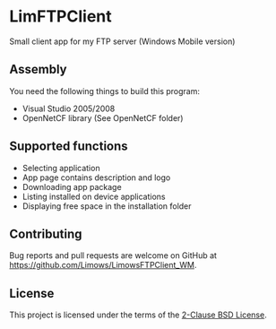 # LimFTPClient
Small client app for my FTP server (Windows Mobile version)

## Assembly

You need the following things to build this program:

 - Visual Studio 2005/2008
 - OpenNetCF library (See OpenNetCF folder)

## Supported functions

 - Selecting application
 - App page contains description and logo
 - Downloading app package
 - Listing installed on device applications
 - Displaying free space in the installation folder

## Contributing

Bug reports and pull requests are welcome on GitHub at https://github.com/Limows/LimowsFTPClient_WM.

## License

This project is licensed under the terms of the [2-Clause BSD License](https://opensource.org/licenses/BSD-2-Clause).
